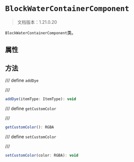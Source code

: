 # `BlockWaterContainerComponent`

> 文档版本：1.21.0.20

`BlockWaterContainerComponent`类。

## 属性

## 方法

/// define
`addDye`


///

```js
addDye(itemType: ItemType): void
```


/// define
`getCustomColor`


///

```js
getCustomColor(): RGBA
```


/// define
`setCustomColor`


///

```js
setCustomColor(color: RGBA): void
```

